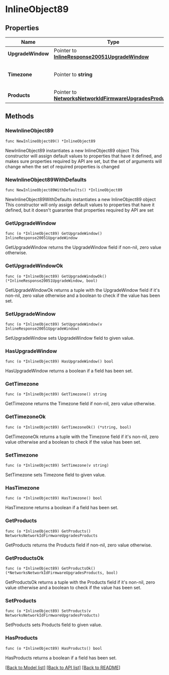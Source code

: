 # InlineObject89

## Properties

Name | Type | Description | Notes
------------ | ------------- | ------------- | -------------
**UpgradeWindow** | Pointer to [**InlineResponse20051UpgradeWindow**](InlineResponse20051UpgradeWindow.md) |  | [optional] 
**Timezone** | Pointer to **string** | The timezone for the network | [optional] 
**Products** | Pointer to [**NetworksNetworkIdFirmwareUpgradesProducts**](NetworksNetworkIdFirmwareUpgradesProducts.md) |  | [optional] 

## Methods

### NewInlineObject89

`func NewInlineObject89() *InlineObject89`

NewInlineObject89 instantiates a new InlineObject89 object
This constructor will assign default values to properties that have it defined,
and makes sure properties required by API are set, but the set of arguments
will change when the set of required properties is changed

### NewInlineObject89WithDefaults

`func NewInlineObject89WithDefaults() *InlineObject89`

NewInlineObject89WithDefaults instantiates a new InlineObject89 object
This constructor will only assign default values to properties that have it defined,
but it doesn't guarantee that properties required by API are set

### GetUpgradeWindow

`func (o *InlineObject89) GetUpgradeWindow() InlineResponse20051UpgradeWindow`

GetUpgradeWindow returns the UpgradeWindow field if non-nil, zero value otherwise.

### GetUpgradeWindowOk

`func (o *InlineObject89) GetUpgradeWindowOk() (*InlineResponse20051UpgradeWindow, bool)`

GetUpgradeWindowOk returns a tuple with the UpgradeWindow field if it's non-nil, zero value otherwise
and a boolean to check if the value has been set.

### SetUpgradeWindow

`func (o *InlineObject89) SetUpgradeWindow(v InlineResponse20051UpgradeWindow)`

SetUpgradeWindow sets UpgradeWindow field to given value.

### HasUpgradeWindow

`func (o *InlineObject89) HasUpgradeWindow() bool`

HasUpgradeWindow returns a boolean if a field has been set.

### GetTimezone

`func (o *InlineObject89) GetTimezone() string`

GetTimezone returns the Timezone field if non-nil, zero value otherwise.

### GetTimezoneOk

`func (o *InlineObject89) GetTimezoneOk() (*string, bool)`

GetTimezoneOk returns a tuple with the Timezone field if it's non-nil, zero value otherwise
and a boolean to check if the value has been set.

### SetTimezone

`func (o *InlineObject89) SetTimezone(v string)`

SetTimezone sets Timezone field to given value.

### HasTimezone

`func (o *InlineObject89) HasTimezone() bool`

HasTimezone returns a boolean if a field has been set.

### GetProducts

`func (o *InlineObject89) GetProducts() NetworksNetworkIdFirmwareUpgradesProducts`

GetProducts returns the Products field if non-nil, zero value otherwise.

### GetProductsOk

`func (o *InlineObject89) GetProductsOk() (*NetworksNetworkIdFirmwareUpgradesProducts, bool)`

GetProductsOk returns a tuple with the Products field if it's non-nil, zero value otherwise
and a boolean to check if the value has been set.

### SetProducts

`func (o *InlineObject89) SetProducts(v NetworksNetworkIdFirmwareUpgradesProducts)`

SetProducts sets Products field to given value.

### HasProducts

`func (o *InlineObject89) HasProducts() bool`

HasProducts returns a boolean if a field has been set.


[[Back to Model list]](../README.md#documentation-for-models) [[Back to API list]](../README.md#documentation-for-api-endpoints) [[Back to README]](../README.md)


